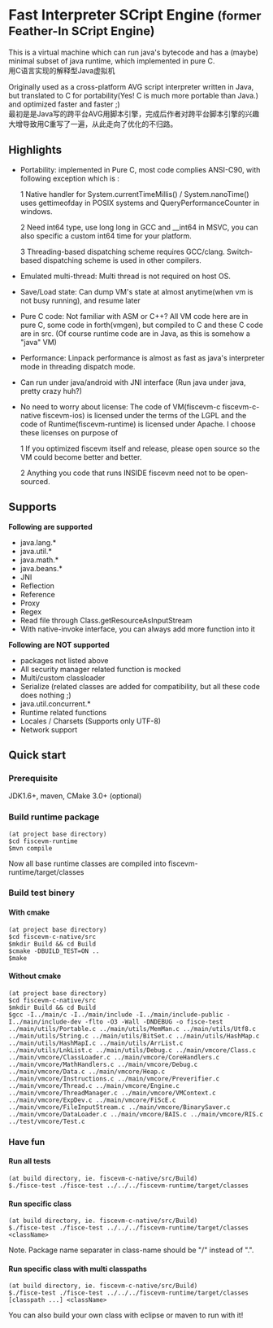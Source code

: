 Fast Interpreter SCript Engine <small>(former Feather-In SCript Engine)</small>
====
This is a virtual machine which can run java's bytecode and has a (maybe) minimal subset of java runtime, which implemented in pure C.<br />
用C语言实现的解释型Java虚拟机

Originally used as a cross-platform AVG script interpreter written in Java, but translated to C for portability(Yes! C is much more portable than Java.) and optimized faster and faster ;)<br />
最初是是Java写的跨平台AVG用脚本引擎，完成后作者对跨平台脚本引擎的兴趣大增导致用C重写了一遍，从此走向了优化的不归路。

Highlights
----
  * Portability: implemented in Pure C, most code complies ANSI-C90, with following exception which is :

    1 Native handler for System.currentTimeMillis() / System.nanoTime() uses gettimeofday in POSIX systems and QueryPerformanceCounter in windows.

    2 Need int64 type, use long long in GCC and __int64 in MSVC, you can also specific a custom int64 time for your platform.

    3 Threading-based dispatching scheme requires GCC/clang. Switch-based dispatching scheme is used in other compilers.

  * Emulated multi-thread: Multi thread is not required on host OS.

  * Save/Load state: Can dump VM's state at almost anytime(when vm is not busy running), and resume later

  * Pure C code: Not familiar with ASM or C++? All VM code here are in pure C, some code in forth(vmgen), but compiled to C and these C code are in src. (Of course runtime code are in Java, as this is somehow a "java" VM)
  
  * Performance: Linpack performance is almost as fast as java's interpreter mode in threading dispatch mode.

  * Can run under java/android with JNI interface (Run java under java, pretty crazy huh?)

  * No need to worry about license: The code of VM(fiscevm-c fiscevm-c-native fiscevm-ios) is licensed under the terms of the LGPL and the code of Runtime(fiscevm-runtime) is licensed under Apache. I choose these licenses on purpose of

    1 If you optimized fiscevm itself and release, please open source so the VM could become better and better.

    2 Anything you code that runs INSIDE fiscevm need not to be open-sourced.

Supports
----

  **Following are supported**
  
  * java.lang.*
  * java.util.*
  * java.math.*
  * java.beans.*
  * JNI
  * Reflection
  * Reference
  * Proxy
  * Regex
  * Read file through Class.getResourceAsInputStream
  * With native-invoke interface, you can always add more function into it

  **Following are NOT supported**

  * packages not listed above
  * All security manager related function is mocked
  * Multi/custom classloader
  * Serialize (related classes are added for compatibility, but all these code does nothing ;)
  * java.util.concurrent.*
  * Runtime related functions
  * Locales / Charsets (Supports only UTF-8)
  * Network support

Quick start
----
### Prerequisite

JDK1.6+, maven, CMake 3.0+ (optional)

### Build runtime package

````
(at project base directory)
$cd fiscevm-runtime
$mvn compile
````
   Now all base runtime classes are compiled into fiscevm-runtime/target/classes
   
### Build test binery

#### With cmake


```
(at project base directory)
$cd fiscevm-c-native/src
$mkdir Build && cd Build
$cmake -DBUILD_TEST=ON ..
$make
```

#### Without cmake

```
(at project base directory)
$cd fiscevm-c-native/src
$mkdir Build && cd Build
$gcc -I../main/c -I../main/include -I../main/include-public -I../main/include-dev -flto -O3 -Wall -DNDEBUG -o fisce-test ../main/utils/Portable.c ../main/utils/MemMan.c ../main/utils/Utf8.c ../main/utils/String.c ../main/utils/BitSet.c ../main/utils/HashMap.c ../main/utils/HashMapI.c ../main/utils/ArrList.c ../main/utils/LnkList.c ../main/utils/Debug.c ../main/vmcore/Class.c ../main/vmcore/ClassLoader.c ../main/vmcore/CoreHandlers.c ../main/vmcore/MathHandlers.c ../main/vmcore/Debug.c ../main/vmcore/Data.c ../main/vmcore/Heap.c ../main/vmcore/Instructions.c ../main/vmcore/Preverifier.c ../main/vmcore/Thread.c ../main/vmcore/Engine.c ../main/vmcore/ThreadManager.c ../main/vmcore/VMContext.c ../main/vmcore/ExpDev.c ../main/vmcore/FiScE.c ../main/vmcore/FileInputStream.c ../main/vmcore/BinarySaver.c ../main/vmcore/DataLoader.c ../main/vmcore/BAIS.c ../main/vmcore/RIS.c ../test/vmcore/Test.c
```

### Have fun

#### Run all tests
```
(at build directory, ie. fiscevm-c-native/src/Build)
$./fisce-test ./fisce-test ../../../fiscevm-runtime/target/classes
```

#### Run specific class
```
(at build directory, ie. fiscevm-c-native/src/Build)
$./fisce-test ./fisce-test ../../../fiscevm-runtime/target/classes <className>
```
Note. Package name separater in class-name should be "/" instead of ".".

#### Run specific class with multi classpaths
```
(at build directory, ie. fiscevm-c-native/src/Build)
$./fisce-test ./fisce-test ../../../fiscevm-runtime/target/classes [classpath ...] <className>
```

You can also build your own class with eclipse or maven to run with it!
